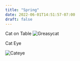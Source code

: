```yaml
---
title: "Spring"
date: 2022-06-01T14:51:57-07:00
draft: false
---
```


Cat on Table
![Greasycat](/img/greasycat.jpg)

Cat Eye

![Cateye](/img/cateye.jpg)
